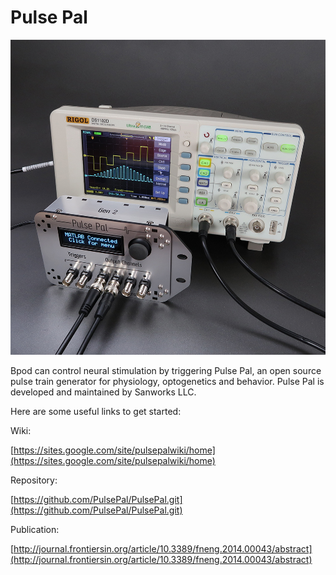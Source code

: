 # Pulse Pal
![Alt text](../images/pulsepal.jpg)

Bpod can control neural stimulation by triggering Pulse Pal, an open source pulse train generator for physiology, optogenetics and behavior. Pulse Pal is developed and maintained by Sanworks LLC.

Here are some useful links to get started:

Wiki:

[https://sites.google.com/site/pulsepalwiki/home](https://sites.google.com/site/pulsepalwiki/home)

Repository:

[https://github.com/PulsePal/PulsePal.git](https://github.com/PulsePal/PulsePal.git)

Publication:

[http://journal.frontiersin.org/article/10.3389/fneng.2014.00043/abstract](http://journal.frontiersin.org/article/10.3389/fneng.2014.00043/abstract)
